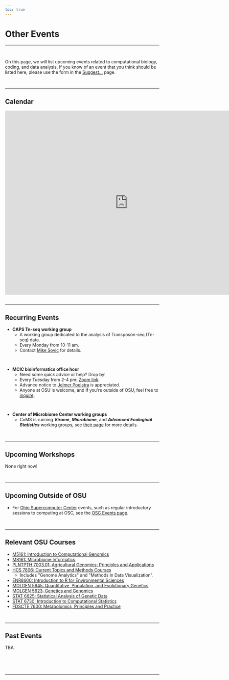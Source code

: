 ```yaml
---
toc: true
---
```


# Other Events

----
<br>

On this page, we will list upcoming events related to computational biology, coding, and data analysis. 
If you know of an event that you think should be listed here, please use the form in the [Suggest...](/suggest/) page.

<br>

----

## Calendar

<iframe src="https://calendar.google.com/calendar/embed?src=9ri5c3hf39o8kusvpqgtfig6t0%40group.calendar.google.com&ctz=America%2FNew_York" style="border: 0" width="800" height="600" frameborder="0" scrolling="no"></iframe>

<br>

<br>

----

## Recurring Events

- **CAPS Tn-seq working group**
  - A working group dedicated to the analysis of Transposon-seq (Tn-seq) data.
  - Every Monday from 10-11 am.
  - Contact [Mike Sovic](mailto:sovic.1@osu.edu) for details.

<br>

- **MCIC bioinformatics office hour**
  - Need some quick advice or help? Drop by!
  - Every Tuesday from 2-4 pm: [Zoom link](https://osu.zoom.us/j/96601785996?pwd=MVUxWWZjdGF6N3BSUGNDL3lmNWZlZz09).
  - Advance notice to [Jelmer Poelstra](mailto:poelstra.1@osu.edu) is appreciated.
  - Anyone at OSU is welcome, and if you're outside of OSU, feel free to [inquire](mailto:poelstra.1@osu.edu).
  
<br>

- **Center of Microbiome Center working groups**
  - CoMS is running **_Virome_**, **_Microbiome_**, and **_Advanced Ecological Statistics_**
    working groups, see [their page](https://u.osu.edu/coms/resources/workshops/) for more details.

<br>

----

## Upcoming Workshops

None right now!

<br>

----

## Upcoming Outside of OSU

- For [Ohio Supercomputer Center](https://osc.edu) events, such as regular introductory sessions to computing at OSC, see the [OSC Events page](https://www.osc.edu/events).

<br>

----

## Relevant OSU Courses

- [M5161: Introduction to Computational Genomics](https://microbiology.osu.edu/m5161)
- [M8161: Microbiome Informatics](https://microbiology.osu.edu/M8161)
- [PLNTPTH 7003.01: Agricultural Genomics: Principles and Applications](https://plantpath.osu.edu/courses/plntpth-700301)
- [HCS 7806: Current Topics and Methods Courses](https://hcs.osu.edu/graduate/current-topics-and-methods-courses)
  - Includes "Genome Analytics" and "Methods in Data Visualization".
- [ENR8600: Introduction to R for Environmental Sciences](https://senr.osu.edu/courses/enr-8600)
- [MOLGEN 5645: Quantitative, Population, and Evolutionary Genetics](https://molgen.osu.edu/undergraduate-courses)
- [MOLGEN 5623: Genetics and Genomics](https://molgen.osu.edu/undergraduate-courses)
- [STAT 6625: Statistical Analysis of Genetic Data](https://stat.osu.edu/courses/stat/6625)
- [STAT 6730: Introduction to Computational Statistics](https://stat.osu.edu/courses/stat/6730)
- [FDSCTE 7600: Metabolomics, Principles and Practice](https://fst.osu.edu/courses/fdscte-7600)

<br>

----

## Past Events

TBA

<br/> <br/> <br/>

----
